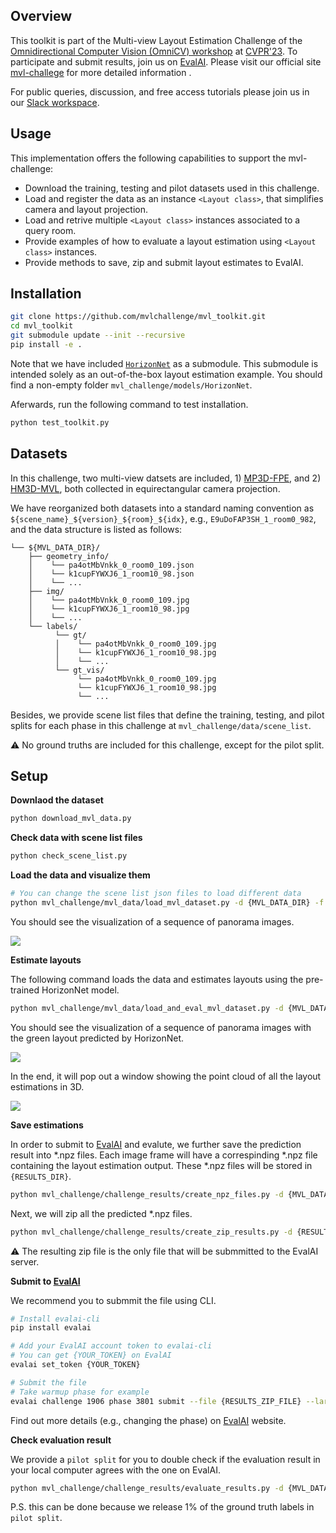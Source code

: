 ## Overview

This toolkit is part of the Multi-view Layout Estimation Challenge of the [Omnidirectional Computer Vision (OmniCV) workshop](https://sites.google.com/view/omnicv2023/home?authuser=0) at [CVPR'23](https://cvpr2023.thecvf.com/). To participate and submit results, join us on [EvalAI](https://eval.ai/web/challenges/challenge-page/1906/).
Please visit our official site [mvl-challege](https://sites.google.com/view/omnicv2023/challenges/multi-view-layout-challenge?authuser=0) for more detailed information .

For public queries, discussion, and free access tutorials please join us in our [Slack workspace](https://join.slack.com/t/mvl-challenge/shared_invite/zt-1m95ef0hy-ViG7fSeTt1EqiosRlZoDvQ).

## Usage

This implementation offers the following capabilities to support the mvl-challenge:

- Download the training, testing and pilot datasets used in this challenge.
- Load and register the data as an instance `<Layout class>`, that simplifies camera and layout projection.
- Load and retrive multiple `<Layout class>` instances associated to a query room.
- Provide examples of how to evaluate a layout estimation using `<Layout class>` instances.
- Provide methods to save, zip and submit layout estimates to EvalAI.

## Installation

```bash
git clone https://github.com/mvlchallenge/mvl_toolkit.git
cd mvl_toolkit
git submodule update --init --recursive
pip install -e .
```
Note that we have included [`HorizonNet`](https://github.com/sunset1995/HorizonNet) as a submodule. This submodule is intended solely as an out-of-the-box layout estimation example. You should find a non-empty folder `mvl_challenge/models/HorizonNet`.

Aferwards, run the following command to test installation.
```bash
python test_toolkit.py
```

## Datasets

In this challenge, two multi-view datsets are included, 1) [MP3D-FPE](https://github.com/EnriqueSolarte/direct_360_FPE), and 2) [HM3D-MVL](https://github.com/mvlchallenge/mvl_toolkit/edit/mvl_chellenge_dev), both collected in equirectangular camera projection.

We have reorganized both datasets into a standard naming convention as `${scene_name}_${version}_${room}_${idx}`, e.g., `E9uDoFAP3SH_1_room0_982`, and the data structure is listed as follows:
```
└── ${MVL_DATA_DIR}/
    ├── geometry_info/
    │    └── pa4otMbVnkk_0_room0_109.json
    │    └── k1cupFYWXJ6_1_room10_98.json
    │    └── ...
    ├── img/
    │    └── pa4otMbVnkk_0_room0_109.jpg
    │    └── k1cupFYWXJ6_1_room10_98.jpg
    │    └── ...
    └── labels/
          └── gt/
          │    └── pa4otMbVnkk_0_room0_109.jpg
          │    └── k1cupFYWXJ6_1_room10_98.jpg
          │    └── ...
          └── gt_vis/
               └── pa4otMbVnkk_0_room0_109.jpg
               └── k1cupFYWXJ6_1_room10_98.jpg
               └── ...
```
Besides, we provide scene list files that define the training, testing, and pilot splits for each phase in this challenge at `mvl_challenge/data/scene_list`.

⚠️ No ground truths are included for this challenge, except for the pilot split.

## Setup

**Downlaod the dataset**
```sh
python download_mvl_data.py
```

**Check data with scene list files**
```sh
python check_scene_list.py
```

**Load the data and visualize them**
```bash
# You can change the scene list json files to load different data
python mvl_challenge/mvl_data/load_mvl_dataset.py -d {MVL_DATA_DIR} -f mvl_challenge/data/mp3d_fpe/test__gt_labels__scene_list.json
```

You should see the visualization of a sequence of panorama images.

![](https://user-images.githubusercontent.com/67839539/226287033-baedde2a-1775-4c94-9102-86022df0eaa1.gif)


**Estimate layouts**

The following command loads the data and estimates layouts using the pre-trained HorizonNet model.
```bash
python mvl_challenge/mvl_data/load_and_eval_mvl_dataset.py -d {MVL_DATA_DIR} -f mvl_challenge/data/mp3d_fpe/test__mp3d_fpe__scene_list.json
```

You should see the visualization of a sequence of panorama images with the green layout predicted by HorizonNet.

![](https://user-images.githubusercontent.com/67839539/226287069-1b338e93-5f39-479f-b880-59ad8ea0b916.gif)

In the end, it will pop out a window showing the point cloud of all the layout estimations in 3D.

![](https://user-images.githubusercontent.com/67839539/226287093-289e2b5c-79cc-40d9-accb-68ed97c7bb46.gif)

**Save estimations**

In order to submit to [EvalAI](https://eval.ai/web/challenges/challenge-page/1906/) and evalute, we further save the prediction result into *.npz files. Each image frame will have a correspinding *.npz file containing the layout estimation output. These *.npz files will be stored in `{RESULTS_DIR}`.

```bash
python mvl_challenge/challenge_results/create_npz_files.py -d {MVL_DATA_DIR} -f mvl_challenge/data/mp3d_fpe/pilot_split__mp3d_fpe__scene_list.json -o {RESULTS_DIR}
```

Next, we will zip all the predicted *.npz files.

```bash
python mvl_challenge/challenge_results/create_zip_results.py -d {RESULTS_DIR} -f mvl_challenge/data/mp3d_fpe/pilot_split__mp3d_fpe__scene_list.json
```

⚠️ The resulting zip file is the only file that will be submmitted to the EvalAI server.


**Submit to [EvalAI](https://eval.ai/web/challenges/challenge-page/1906/)**

We recommend you to submmit the file using CLI.

```bash
# Install evalai-cli
pip install evalai

# Add your EvalAI account token to evalai-cli
# You can get {YOUR_TOKEN} on EvalAI
evalai set_token {YOUR_TOKEN}

# Submit the file
# Take warmup phase for example
evalai challenge 1906 phase 3801 submit --file {RESULTS_ZIP_FILE} --large
```

Find out more details (e.g., changing the phase) on [EvalAI](https://eval.ai/web/challenges/challenge-page/1906/) website.

**Check evaluation result**

We provide a `pilot split` for you to double check if the evaluation result in your local computer agrees with the one on EvalAI.

```bash
python mvl_challenge/challenge_results/evaluate_results.py -d {MVL_DATA_DIR} -f mvl_challenge/data/mp3d_fpe/pilot_split__mp3d_fpe__scene_list.json -o {PILOT_EVAL_DIR}
```

P.S. this can be done because we release 1% of the ground truth labels in `pilot split`.
